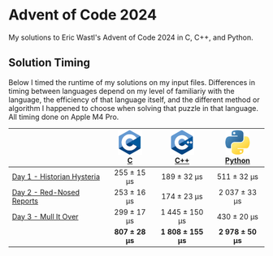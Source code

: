 # Advent of Code 2024

My solutions to Eric Wastl's Advent of Code 2024 in C, C++, and Python.

## Solution Timing

Below I timed the runtime of my solutions on my input files. Differences in timing between languages depend on my level of familiariy with the language, the efficiency of that language itself, and the different method or algorithm I happened to choose when solving that puzzle in that language. All timing done on Apple M4 Pro.

|                                                                   | [![C](aoc24c/c.png)](/aoc24c/)<br>[C](/aoc24c/) | [![C](aoc24cpp/cpp.png)](/aoc24cpp/)<br>[C++](/aoc24cpp/) | [![Python](aoc24py/py.png)](/aoc24py/)<br>[Python](/aoc24py/) |
|:------------------------------------------------------------------|:-----------------------------------------------:|:---------------------------------------------------------:|:-------------------------------------------------------------:|
| [Day 1 - Historian Hysteria](https://adventofcode.com/2024/day/1) |     255 ±  15 μs                                |     189 ±  32 μs                                          |     511 ±  32 μs                                              |
| [Day 2 - Red-Nosed Reports](https://adventofcode.com/2024/day/2)  |     253 ±  16 μs                                |     174 ±  23 μs                                          |   2 037 ±  33 μs                                              |
| [Day 3 - Mull It Over](https://adventofcode.com/2024/day/3)       |     299 ±  17 μs                                |   1 445 ± 150 μs                                          |     430 ±  20 μs                                              |
|                                                                   |   **807 ±  28 μs**                              | **1 808 ± 155 μs**                                        | **2 978 ±  50 μs**                                            |
